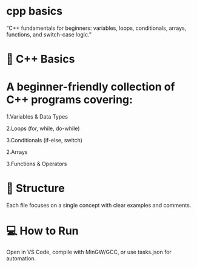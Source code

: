 # cpp basics
“C++ fundamentals for beginners: variables, loops, conditionals, arrays, functions, and switch-case logic.”

# 🚀 C++ Basics

# A beginner-friendly collection of C++ programs covering:

1.Variables & Data Types

2.Loops (for, while, do-while)

3.Conditionals (if-else, switch)

2.Arrays 

3.Functions & Operators

# 📂 Structure
Each file focuses on a single concept with clear examples and comments.

# 💻 How to Run
Open in VS Code, compile with MinGW/GCC, or use tasks.json for automation.
